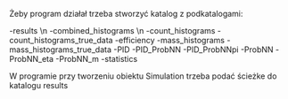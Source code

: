 Żeby program działał trzeba stworzyć katalog z podkatalogami:

-results \n
  -combined_histograms \n
  -count_histograms
  -count_histograms_true_data
  -efficiency
  -mass_histograms
  -mass_histograms_true_data
  -PID
  -PID_ProbNN
  -PID_ProbNNpi
  -ProbNN
  -ProbNN_eta
  -ProbNN_m
  -statistics

W programie przy tworzeniu obiektu Simulation trzeba podać ścieżke do katalogu results
